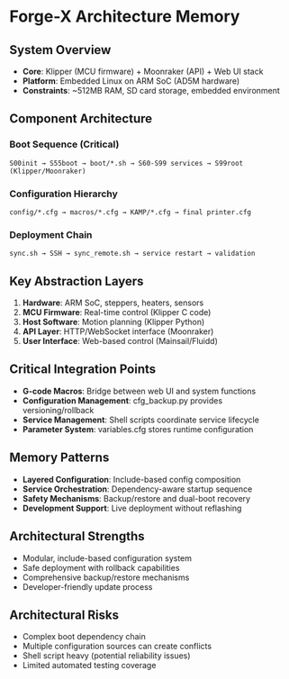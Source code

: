 # Forge-X Architecture Memory

## System Overview
- **Core**: Klipper (MCU firmware) + Moonraker (API) + Web UI stack
- **Platform**: Embedded Linux on ARM SoC (AD5M hardware)
- **Constraints**: ~512MB RAM, SD card storage, embedded environment

## Component Architecture

### Boot Sequence (Critical)
```
S00init → S55boot → boot/*.sh → S60-S99 services → S99root (Klipper/Moonraker)
```

### Configuration Hierarchy
```
config/*.cfg → macros/*.cfg → KAMP/*.cfg → final printer.cfg
```

### Deployment Chain
```
sync.sh → SSH → sync_remote.sh → service restart → validation
```

## Key Abstraction Layers
1. **Hardware**: ARM SoC, steppers, heaters, sensors
2. **MCU Firmware**: Real-time control (Klipper C code)
3. **Host Software**: Motion planning (Klipper Python)
4. **API Layer**: HTTP/WebSocket interface (Moonraker)
5. **User Interface**: Web-based control (Mainsail/Fluidd)

## Critical Integration Points
- **G-code Macros**: Bridge between web UI and system functions
- **Configuration Management**: cfg_backup.py provides versioning/rollback
- **Service Management**: Shell scripts coordinate service lifecycle
- **Parameter System**: variables.cfg stores runtime configuration

## Memory Patterns
- **Layered Configuration**: Include-based config composition
- **Service Orchestration**: Dependency-aware startup sequence  
- **Safety Mechanisms**: Backup/restore and dual-boot recovery
- **Development Support**: Live deployment without reflashing

## Architectural Strengths
- Modular, include-based configuration system
- Safe deployment with rollback capabilities
- Comprehensive backup/restore mechanisms
- Developer-friendly update process

## Architectural Risks
- Complex boot dependency chain
- Multiple configuration sources can create conflicts
- Shell script heavy (potential reliability issues)
- Limited automated testing coverage